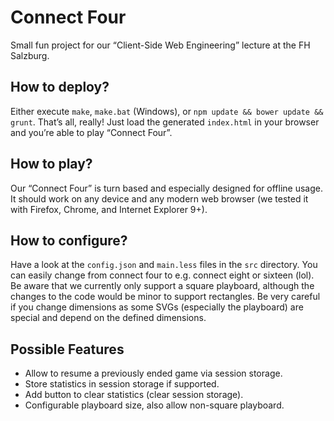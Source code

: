 # Connect Four

Small fun project for our “Client-Side Web Engineering” lecture at the FH Salzburg.

## How to deploy?

Either execute `make`, `make.bat` (Windows), or `npm update && bower update && grunt`. That’s all, really! Just load the
generated `index.html` in your browser and you’re able to play “Connect Four”.

## How to play?

Our “Connect Four” is turn based and especially designed for offline usage. It should work on any device and any modern
web browser (we tested it with Firefox, Chrome, and Internet Explorer 9+).

## How to configure?

Have a look at the `config.json` and `main.less` files in the `src` directory. You can easily change from connect four to
e.g. connect eight or sixteen (lol). Be aware that we currently only support a square playboard, although the changes to
the code would be minor to support rectangles. Be very careful if you change dimensions as some SVGs (especially the
playboard) are special and depend on the defined dimensions.

## Possible Features

* Allow to resume a previously ended game via session storage.
* Store statistics in session storage if supported.
* Add button to clear statistics (clear session storage).
* Configurable playboard size, also allow non-square playboard.
